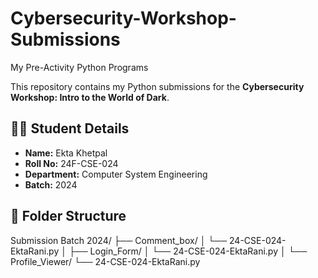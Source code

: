 # Cybersecurity-Workshop-Submissions
My Pre-Activity Python Programs

This repository contains my Python submissions for the **Cybersecurity Workshop: Intro to the World of Dark**.


## 👩‍💻 Student Details
- **Name:** Ekta Khetpal  
- **Roll No:** 24F-CSE-024
- **Department:** Computer System Engineering  
- **Batch:** 2024


## 📂 Folder Structure
Submission Batch 2024/
     ├── Comment_box/
     │   └── 24-CSE-024-EktaRani.py
     │
     ├── Login_Form/
     │   └── 24-CSE-024-EktaRani.py
     │
     └── Profile_Viewer/
         └── 24-CSE-024-EktaRani.py
